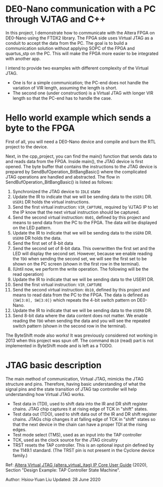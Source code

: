 # DE0-Nano communication with a PC through VJTAG and C++

In this project, I demonstrate how to communicate with the Altera FPGA on DE0-Nano using the FTDX2 library. The FPGA side uses Virtual JTAG as a conduit to accept the data from the PC. The goal is to build a communication solution without applying SOPC of the FPGA and quartus_stp on the PC. This will make the FPGA more easier to be integrated with another app.

I intend to provide two examples with different complexity of the Virtual JTAG.
- One is for a simple communication; the PC-end does not handle the variation of VIR length, assuming the length is short. 
- The second one (under construction) is a Virtual JTAG with longer VIR length so that the PC-end has to handle the case. 

# Hello world example which sends a byte to the FPGA
First of all, you will need a DE0-Nano device and compile and burn the RTL project to the device.

Next, in the cpp_project, you can find the main() function that sends data to and reads data from the FPGA. Inside main(), the JTAG device is first opened. The byte buffer that contains the instructions to the JTAG device is prepared by SendBufOperation_BitBangBasic() where the complicated JTAG operations are handled and abstracted. The flow in SendBufOperation_BitBangBasic() is listed as follows:
1. Synchronized the JTAG device to `IDLE` state
1. Update the IR to indicate that we will be sending data to the `USER1` DR. `USER1` DR holds the virtual instructions.
1. Send the first virtual instruction: `VIR_CAPTURE`, required by VJTAG IP to let the IP know that the next virtual instruction should be captured.
1. Send the second virtual instruction: `0b01`, defined by this project and means to send data from the PC to the FPGA. The data will be displayed on the LED pattern.
1. Update the IR to indicate that we will be sending data to the `USER0` DR. `USER0` DR holds the data.
1. Send the first set of 8-bit data
1. Send the second set of 8-bit data. This overwritten the first set and the LED will display the second set. However, because we enable reading the `TDO` when sending the second set, we will see the first set to be shown on the PC screen (shown in the first row in the terminal).
1. (Until now, we perform the write operation. The following will be the read operation)
1. Update the IR to indicate that we will be sending data to the USER1 DR.
1. Send the first virtual instruction: `VIR_CAPTURE`
1. Send the second virtual instruction: `0b10`, defined by this project and means to read data from the PC to the FPGA. The data is defined as `{SW[3:0], SW[3:0]}` which repeats the 4-bit switch pattern on DE0-Nano.
1. Update the IR to indicate that we will be sending data to the `USER0` DR.
1. Send 8-bit data where the data content does not matter. We enable reading the `TDO` when sending the data and you will see the repeated switch pattern (shown in the second row in the terminal).

The ByteShift mode also works! It was previously considered not working in 2013 when this project was spun off. The command `0b10` (read) part is not implemented in ByteShift mode and is left as a TODO.


# JTAG basic description
The main method of communication, Virtual JTAG, mimicks the JTAG structure and pins. Therefore, having basic understanding of what the signal pins and the state transition of JTAG tap controller will help understanding how Virtual JTAG works.
- Test data in (TDI), used to shift data into the IR and DR shift register chains. JTAG chip captures it at rising edge of TCK in "shift" states.
- Test data out (TDO), used to shift data out of the IR and DR shift register chains. JTAGs chip changes it at falling edge of TCK in "shift" states so that the next device in the chain can have a proper TDI at the rising edges.
- Test mode select (TMS), used as an input into the TAP controller
- TCK, used as the clock source for the JTAG circuitry
- TRST resets the TAP controller. This is an optional input pin defined by the 1149.1 standard. (The TRST pin is not present in the Cyclone device family.)

Ref: [Altera Virtual JTAG (altera_virtual_jtag) IP Core User Guide](https://www.intel.com/content/dam/www/programmable/us/en/pdfs/literature/ug/ug_virtualjtag.pdf) (2020), Section "Design Example: TAP Controller State Machine".


Author: Hsiou-Yuan Liu
Updated: 28 June 2020
